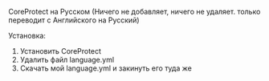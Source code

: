 CoreProtect на Русском
(Ничего не добавляет, ничего не удаляет. только переводит с Английского на Русский)

Установка:
1. Установить CoreProtect
2. Удалить файл language.yml
3. Скачать мой language.yml и закинуть его туда же
